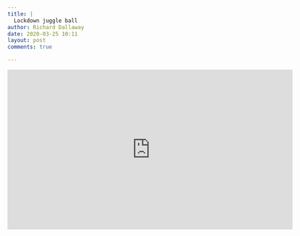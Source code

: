 ```yaml
---
title: |
  Lockdown juggle ball
author: Richard Dallaway
date: 2020-03-25 10:11
layout: post
comments: true

---
```




<iframe src="https://player.vimeo.com/video/400540190" width="640" height="360" frameborder="0" allow="autoplay; fullscreen" allowfullscreen></iframe>
      